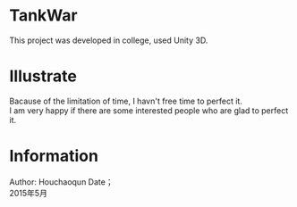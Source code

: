 # TankWar
This project was developed in college, used Unity 3D. 

# Illustrate
Bacause of the limitation of time, I havn't free time to perfect it. <br />
I am very happy if there are some interested people who are glad to perfect it.

# Information
Author: Houchaoqun Date；<br />
2015年5月 